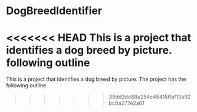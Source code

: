 # DogBreedIdentifier
<<<<<<< HEAD
This is a project that identifies a dog breed by picture. following outline
=======
This is a project that identifies a dog breed by picture.
The project has the following outline
>>>>>>> 39dd3de88e254c45415ffaf13a92bc0a277e2a61
